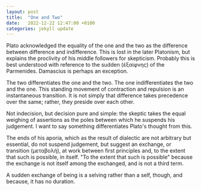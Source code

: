 ```yaml
---
layout: post
title:  "One and Two"
date:   2022-12-22 12:47:00 +0100
categories: jekyll update
---
```


Plato acknowledged the equality of the one and the two as the difference between difference and indifference. This is lost in the later Platonism, but explains the proclivity of his middle followers for skepticism. Probably this is best understood with reference to the sudden (ἐξαίφνης) of the Parmenides. Damascius is perhaps an exception.

The two differentiates the one and the two. The one indifferentiates the two and the one. This standing movement of contraction and repulsion is an instantaneous transition. It is not simply that difference takes precedence over the same; rather, they preside over each other.

Not indecision, but decision pure and simple: the skeptic takes the equal weighing of assertions as the poles between which he suspends his judgement. I want to say something differentiates Plato's thought from this.

The ends of his aporia, which as the result of dialectic are not arbitrary but essential, do not suspend judgement, but suggest an exchange, or transition (μεταβολή), at work between first principles and, to the extent that such is possible, in itself. "To the extent that such is possible" because the exchange is not itself among the exchanged, and is not a third term. 

A sudden exchange of being is a selving rather than a self, though, and because, it has no duration.






